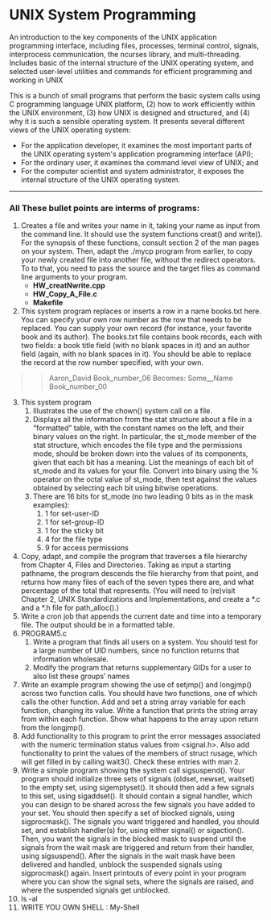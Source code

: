 # UNIX System Programming
An introduction to the key components of the UNIX application programming interface, including files, processes, terminal control, signals, interprocess communication, the ncurses library, and multi-threading. Includes basic of the internal structure of the UNIX operating system, and selected user-level utilities and commands for efficient programming and working in UNIX

This is a bunch of small programs that perform the basic system calls using C programming language 
UNIX platform, (2) how to work efficiently within the UNIX environment, (3) how UNIX is
designed and structured, and (4) why it is such a sensible operating system. It presents several
different views of the UNIX operating system: 
* For the application developer, it examines the most important parts of the UNIX operating
system's application programming interface (API);
* For the ordinary user, it examines the command level view of UNIX; and 
* For the computer scientist and system administrator, it exposes the internal structure of the
UNIX operating system.

----------------
### All These bullet points are interms of programs: 
1. Creates a file and writes your name in it, taking your name as input from the command line. It should use the system functions creat() and write(). For the synopsis of these functions, consult section 2 of the man pages on your system. Then, adapt the ./mycp program from earlier, to copy your newly created file into another file, without the redirect operators. To to that, you need to pass the source and the target files as command line arguments to your program.
    * **HW_creatNwrite.cpp**
    * **HW_Copy_A_File.c**
    * **Makefile**
2. This system program  replaces or inserts a row in a <file> name books.txt here. You can specify your own row number as the row that needs to be replaced. You can supply your own record (for instance, your favorite book and its author). The books.txt file contains book records, each with two fields: a book title field (with no blank spaces in it) and an author field (again, with no blank spaces in it). You should be able to replace the record at the row number specified, with your own.
>>Aaron_David     Book_number_06
>>Becomes: 	Some__Name    Book_number_00

3. This system program 
    1. Illustrates the use of the chown() system call on a file.
    2. Displays all the information from the stat structure about a file in a “formatted” table, with the constant names on the left, and their binary values on the right. In particular, the st_mode member of the stat structure, which encodes the file type and the permissions mode, should be broken down into the values of its components, given that each bit has a meaning. List the meanings of each bit of st_mode and its values for your file. Convert into binary using the % operator on the octal value of st_mode, then test against the values obtained by selecting each bit using bitwise operations. 
    3. There are 16 bits for st_mode (no two leading 0 bits as in the mask examples):
        1. 1 for set-user-ID
        2. 1 for set-group-ID
        3. 1 for the sticky bit
        4. 4 for the file type
        5. 9 for access permissions
4. Copy, adapt, and compile the program that traverses a file hierarchy from Chapter 4, Files and Directories. Taking as input a starting pathname, the program descends the file hierarchy from that point, and returns how many files of each of the seven types there are, and what percentage of the total that represents. (You will need to (re)visit Chapter 2, UNIX Standardizations and Implementations, and create a *.c and a *.h file for path_alloc().)
4. Write a cron job that appends the current date and time into a temporary file. The output should be in a formatted table.
5. PROGRAM5.c
    1. Write a program that finds all users on a system. You should test for a large
number of UID numbers, since no function returns that information wholesale.
    2. Modify the program that returns supplementary GIDs for a user to also list
these groups’ names
6. Write an example program showing the use of setjmp() and longjmp() across two function calls. You should have two functions, one of which calls the other function. Add and set a string array variable for each function, changing its value. Write a function that prints the string array from within each function. Show what happens to the array upon return from the longjmp().
7. Add functionality to this program to print the error messages associated with the
numeric termination status values from <signal.h>. Also add functionality to
print the values of the members of struct rusage, which will get filled in by
calling wait3(). Check these entries with man 2.
8. Write a simple program showing the system call sigsuspend(). Your program should initialize three sets of signals (oldset, newset, waitset) to the empty set, using sigemptyset(). It should then add a few signals to this set, using sigaddset(). It should contain a signal handler, which you can design to be shared across the few signals you have added to your set. You should then specify a set of blocked signals, using sigprocmask(). The signals you want triggered and handled, you should set, and establish handler(s) for, using either signal() or sigaction(). Then, you want the signals in the blocked mask to suspend until the signals from the wait mask are triggered and return from their handler, using sigsuspend(). After the signals in the wait mask have been delivered and handled, unblock the suspended signals using sigprocmask() again. Insert printouts of every point in your program where you can show the signal sets, where the signals are raised, and where the suspended signals get unblocked.
9. ls -al   
10. WRITE YOU OWN SHELL :  My-Shell
